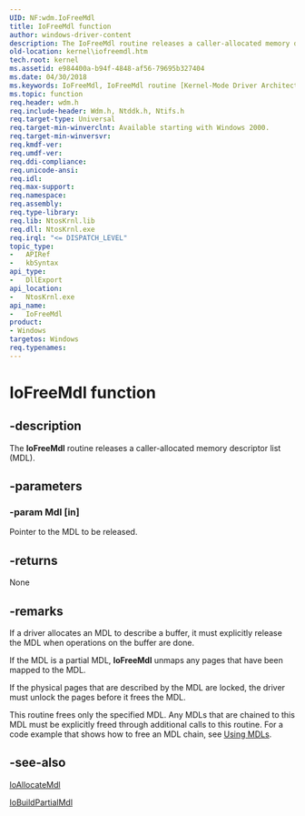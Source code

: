 ```yaml
---
UID: NF:wdm.IoFreeMdl
title: IoFreeMdl function
author: windows-driver-content
description: The IoFreeMdl routine releases a caller-allocated memory descriptor list (MDL).
old-location: kernel\iofreemdl.htm
tech.root: kernel
ms.assetid: e984400a-b94f-4848-af56-79695b327404
ms.date: 04/30/2018
ms.keywords: IoFreeMdl, IoFreeMdl routine [Kernel-Mode Driver Architecture], k104_30217ed4-82a6-4b6d-b6f6-77fab8faa867.xml, kernel.iofreemdl, wdm/IoFreeMdl
ms.topic: function
req.header: wdm.h
req.include-header: Wdm.h, Ntddk.h, Ntifs.h
req.target-type: Universal
req.target-min-winverclnt: Available starting with Windows 2000.
req.target-min-winversvr: 
req.kmdf-ver: 
req.umdf-ver: 
req.ddi-compliance: 
req.unicode-ansi: 
req.idl: 
req.max-support: 
req.namespace: 
req.assembly: 
req.type-library: 
req.lib: NtosKrnl.lib
req.dll: NtosKrnl.exe
req.irql: "<= DISPATCH_LEVEL"
topic_type:
-	APIRef
-	kbSyntax
api_type:
-	DllExport
api_location:
-	NtosKrnl.exe
api_name:
-	IoFreeMdl
product:
- Windows
targetos: Windows
req.typenames: 
---
```


# IoFreeMdl function


## -description


The <b>IoFreeMdl</b> routine releases a caller-allocated memory descriptor list (MDL). 


## -parameters




### -param Mdl [in]

Pointer to the MDL to be released. 


## -returns



None




## -remarks



If a driver allocates an MDL to describe a buffer, it must explicitly release the MDL when operations on the buffer are done.

If the MDL is a partial MDL, <b>IoFreeMdl</b> unmaps any pages that have been mapped to the MDL.

If the physical pages that are described by the MDL are locked, the driver must unlock the pages before it frees the MDL.

This routine frees only the specified MDL. Any MDLs that are chained to this MDL must be explicitly freed through additional calls to this routine. For a code example that shows how to free an MDL chain, see <a href="https://msdn.microsoft.com/library/windows/hardware/ff565421">Using MDLs</a>. 




## -see-also




<a href="https://msdn.microsoft.com/library/windows/hardware/ff548263">IoAllocateMdl</a>



<a href="https://msdn.microsoft.com/library/windows/hardware/ff548324">IoBuildPartialMdl</a>
 

 

